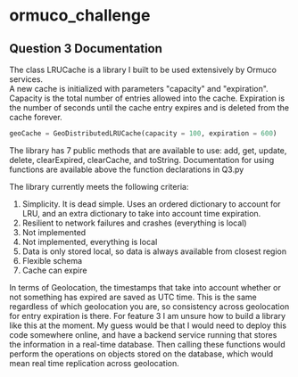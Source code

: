 # ormuco_challenge

## Question 3 Documentation
The class LRUCache is a library I built to be used extensively
by Ormuco services.  
A new cache is initialized with parameters "capacity" and
"expiration".  Capacity is the total number of entries allowed into the cache. 
Expiration is the number of seconds until the cache entry expires and is deleted from the cache forever.  
```python
geoCache = GeoDistributedLRUCache(capacity = 100, expiration = 600)
```
The library has 7 public methods that are available to use: add, get, update, delete, clearExpired, clearCache, and toString.  Documentation for using functions are available above the function declarations in Q3.py

The library currently meets the following criteria:
1. Simplicity.  It is dead simple. Uses an ordered dictionary to account for LRU, and an extra dictionary to take into account time expiration.
2. Resilient to network failures and crashes (everything is local)
3. Not implemented
4. Not implemented, everything is local
5. Data is only stored local, so data is always available from closest region
6. Flexible schema
7. Cache can expire

In terms of Geolocation, the timestamps that take into account whether or not something has expired are saved as UTC time.  This is the same regardless of which geolocation you are, so consistency across geolocation for entry expiration is there. For feature 3 I am unsure how to build a library like this at the moment.  My guess would be that I would need to deploy this code somewhere online, and have a backend service running that stores the information in a real-time database.  Then calling these functions would perform the operations on objects stored on the database, which would mean real time replication across geolocation.  